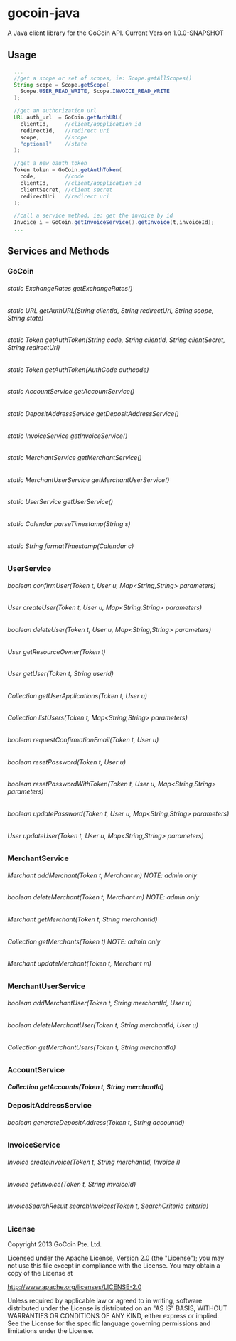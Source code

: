 gocoin-java
===========

A Java client library for the GoCoin API.
Current Version 1.0.0-SNAPSHOT

## Usage

```java
  ...
  //get a scope or set of scopes, ie: Scope.getAllScopes()
  String scope = Scope.getScope(
    Scope.USER_READ_WRITE, Scope.INVOICE_READ_WRITE
  );

  //get an authorization url
  URL auth_url  = GoCoin.getAuthURL(
    clientId,     //client/appplication id
    redirectId,   //redirect uri
    scope,        //scope
    "optional"    //state
  );

  //get a new oauth token
  Token token = GoCoin.getAuthToken(
    code,         //code
    clientId,     //client/appplication id
    clientSecret, //client secret
    redirectUri   //redirect uri
  );

  //call a service method, ie: get the invoice by id
  Invoice i = GoCoin.getInvoiceService().getInvoice(t,invoiceId);
  ...
```

## Services and Methods

### GoCoin

###### static ExchangeRates getExchangeRates()
###### static URL getAuthURL(String clientId, String redirectUri, String scope, String state)
###### static Token getAuthToken(String code, String clientId, String clientSecret, String redirectUri)
###### static Token getAuthToken(AuthCode authcode)
###### static AccountService getAccountService() 
###### static DepositAddressService getDepositAddressService()
###### static InvoiceService getInvoiceService()
###### static MerchantService getMerchantService()
###### static MerchantUserService getMerchantUserService()
###### static UserService getUserService()
###### static Calendar parseTimestamp(String s)
###### static String formatTimestamp(Calendar c)

### UserService

###### boolean confirmUser(Token t, User u, Map<String,String> parameters)
###### User createUser(Token t, User u, Map<String,String> parameters)
###### boolean deleteUser(Token t, User u, Map<String,String> parameters)
###### User getResourceOwner(Token t)
###### User getUser(Token t, String userId)
###### Collection<Application> getUserApplications(Token t, User u)
###### Collection<User> listUsers(Token t, Map<String,String> parameters)
###### boolean requestConfirmationEmail(Token t, User u)
###### boolean resetPassword(Token t, User u)
###### boolean resetPasswordWithToken(Token t, User u, Map<String,String> parameters)
###### boolean updatePassword(Token t, User u, Map<String,String> parameters)
###### User updateUser(Token t, User u, Map<String,String> parameters)

### MerchantService

###### Merchant addMerchant(Token t, Merchant m)           NOTE: admin only
###### boolean deleteMerchant(Token t, Merchant m)         NOTE: admin only
###### Merchant getMerchant(Token t, String merchantId)
###### Collection<Merchant> getMerchants(Token t)          NOTE: admin only
###### Merchant updateMerchant(Token t, Merchant m)

### MerchantUserService

###### boolean addMerchantUser(Token t, String merchantId, User u)
###### boolean deleteMerchantUser(Token t, String merchantId, User u)
###### Collection<User> getMerchantUsers(Token t, String merchantId)

### AccountService

##### Collection<Account> getAccounts(Token t, String merchantId)

### DepositAddressService

###### boolean generateDepositAddress(Token t, String accountId)

### InvoiceService

###### Invoice createInvoice(Token t, String merchantId, Invoice i)
###### Invoice getInvoice(Token t, String invoiceId)
###### InvoiceSearchResult searchInvoices(Token t, SearchCriteria criteria)

### License

Copyright 2013 GoCoin Pte. Ltd.

Licensed under the Apache License, Version 2.0 (the "License");
you may not use this file except in compliance with the License.
You may obtain a copy of the License at

   http://www.apache.org/licenses/LICENSE-2.0

Unless required by applicable law or agreed to in writing, software
distributed under the License is distributed on an "AS IS" BASIS,
WITHOUT WARRANTIES OR CONDITIONS OF ANY KIND, either express or implied.
See the License for the specific language governing permissions and
limitations under the License.
